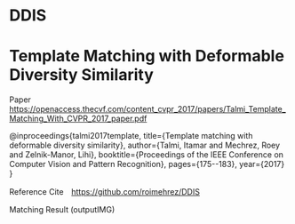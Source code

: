 # DDIS

# Template Matching with Deformable Diversity Similarity

Paper https://openaccess.thecvf.com/content_cvpr_2017/papers/Talmi_Template_Matching_With_CVPR_2017_paper.pdf

@inproceedings{talmi2017template,
  title={Template matching with deformable diversity similarity},
  author={Talmi, Itamar and Mechrez, Roey and Zelnik-Manor, Lihi},
  booktitle={Proceedings of the IEEE Conference on Computer Vision and Pattern Recognition},
  pages={175--183},
  year={2017}
}

Reference Cite　https://github.com/roimehrez/DDIS







Matching Result (outputIMG)
